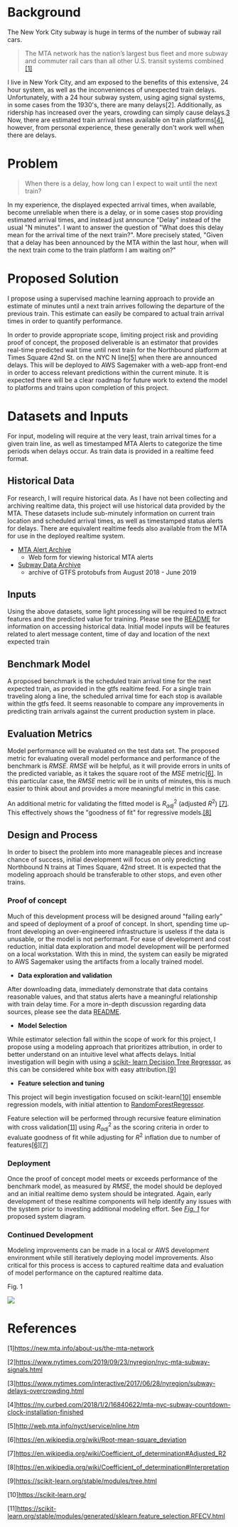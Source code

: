 # Background

The New York City subway is huge in terms of the number of subway rail cars.

>The MTA network has the nation’s largest bus fleet and more subway and commuter rail cars than all other U.S. transit systems combined [[1]](#footnote_1)

I live in New York City, and am exposed to the benefits of this extensive, 24 hour system, as well as the inconveniences of unexpected train delays.
Unfortunately, with a 24 hour subway system, using aging signal systems, in some cases from the 1930's, there are many delays[2]. Additionally, as ridership has increased over the years, crowding can simply cause delays.[3](#footnote_3) Now, there are estimated train arrival times available on train platforms[[4]](#footnote_4), however, from personal experience, these generally don't work well when there are delays.

# Problem

>When there is a delay, how long can I expect to wait until the next train?

In my experience, the displayed expected arrival times, when available, become unreliable when there is a delay, or in some cases stop providing estimated arrival times, and instead just announce "Delay" instead of the usual "N minutes".  I want to answer the question of "What does this delay mean for the arrival time of the next train?".  More precisely stated, "Given that a delay has been announced by the MTA within the last hour, when will the next train come to the train platform I am waiting on?"


# Proposed Solution

I propose using a supervised machine learning approach to provide an estimate of minutes until a next train arrives following the departure of the previous train.  This estimate can easily be compared to actual train arrival times in order to quantify performance.

In order to provide appropriate scope, limiting project risk and providing proof of concept, the proposed deliverable is an estimator that provides real-time predicted wait time until next train for the Northbound platform at Times Square 42nd St. on the NYC N line[[5]](#footnote_5) when there are announced delays.  This will be deployed to AWS Sagemaker with a web-app front-end in order to access relevant predictions within the current minute.  It is expected there will be a clear roadmap for future work to extend the model to platforms and trains upon completion of this project.


# Datasets and Inputs

For input, modeling will require at the very least, train arrival times for a given train line, as well as timestamped MTA Alerts to categorize the time periods when delays occur.  As train data is provided in a realtime feed format.

## Historical Data
For research, I will require historical data.  As I have not been collecting and archiving realtime data, this project will use historical data provided by the MTA.  These datasets include sub-minutely information on current train location and scheduled arrival times, as well as timestamped status alerts for delays.  There are equivalent realtime feeds also available from the MTA for use in the deployed realtime system.

- [MTA Alert Archive](https://m.mymtaalerts.com/archive)
    - Web form for viewing historical MTA alerts
- [Subway Data Archive](http://web.mta.info/developers/data/archives.html)
    - archive of GTFS protobufs from August 2018 - June 2019

## Inputs
Using the above datasets, some light processing will be required to extract features and the predicted value for training.  Please see the [README](README.md) for information on accessing historical data.  Initial model inputs will be features related to alert message content, time of day and location of the next expected train


## Benchmark Model

A proposed benchmark is the scheduled train arrival time for the next expected train, as provided in the gtfs realtime feed.  For a single train traveling along a line, the scheduled arrival time for each stop is available within the gtfs feed.  It seems reasonable to compare any improvements in predicting train arrivals against the current production system in place.


## Evaluation Metrics
 
Model performance will be evaluated on the test data set.  The proposed metric for evaluating overall model performance and performance of the benchmark is $RMSE$.  $RMSE$ will be helpful, as it will provide errors in units of the predicted variable, as it takes the square root of the $MSE$ metric[[6]](#footnote_6).  In this particular case, the $RMSE$ metric will be in units of minutes, this is much easier to think about and provides a more meaningful metric in this case.

An additional metric for validating the fitted model is $R^2_{adj}$ (adjusted $R^2$)  [[7]](#footnote_7).  This effectively shows the "goodness of fit" for regressive models.[[8]](#footnote_8)

## Design and Process

In order to bisect the problem into more manageable pieces and increase chance of success, initial development will focus on only predicting Northbound N trains at Times Square, 42nd street.  It is expected that the modeling approach should be transferable to other stops, and even other trains.

### Proof of concept
Much of this development process will be designed around "failing early" and speed of deployment of a proof of concept.  In short, spending time up-front developing an over-engineered infrastructure is useless if the data is unusable, or the model is not performant.  For ease of development and cost reduction, initial data exploration and model development will be performed on a local workstation.  With this in mind, the system can easily be migrated to AWS Sagemaker using the artifacts from a locally trained model.

- **Data exploration and validation**

After downloading data, immediately demonstrate that data contains reasonable values, and that status alerts have a meaningful relationship with train delay time.
For a more in-depth discussion regarding data sources, please see the data [README](#docs/Data_README.md).

- **Model Selection**

While estimator selection fall within the scope of work for this project, I propose using a modeling approach that prioritizes attribution, in order to better understand on an intuitive level what affects delays.  Initial investigation will begin with using a [scikit- learn Decision Tree Regressor](https://scikit-learn.org/stable/modules/tree.html#regression), as this can be considered white box with easy attribution.[[9]](#footnote_9)

- **Feature selection and tuning**

This project will begin investigation focused on scikit-learn[[10]](#footnote_10) ensemble regression models, with initial attention to [RandomForestRegressor](https://scikit-learn.org/stable/modules/generated/sklearn.ensemble.RandomForestRegressor.html).

Feature selection will be performed through recursive feature elimination with cross validation[[11]](#footnote_11) using $R^2_{adj}$ as the scoring criteria in order to evaluate goodness of fit while adjusting for $R^2$ inflation due to number of features[[6]]($footnote_6)[[7]](#footnote_7)


### Deployment
Once the proof of concept model meets or exceeds performance of the benchmark model, as measured by $RMSE$, the model should be deployed and an initial realtime demo system should be integrated.  Again, early development of these realtime components will help identify any issues with the system prior to investing additional modeling effort. See [*Fig. 1*](#fig_1) for proposed system diagram.

### Continued Development

Modeling improvements can be made in a local or AWS development environment while still iteratively deploying model improvements.  Also critical for this process is access to captured realtime data and evaluation of model performance on the captured realtime data.



<p>Fig. 1</p>
<img src="docs/files/Proposed System.bmp">

# References
[1]<a id="footnote_1">https://new.mta.info/about-us/the-mta-network</a>

[2]<a id="footnote_2">https://www.nytimes.com/2019/09/23/nyregion/nyc-mta-subway-signals.html</a>

[3]<a id="footnote_3">https://www.nytimes.com/interactive/2017/06/28/nyregion/subway-delays-overcrowding.html </a>

[4]<a id="footnote_4">https://ny.curbed.com/2018/1/2/16840622/mta-nyc-subway-countdown-clock-installation-finished</a>

[5]<a id="footnote_5">http://web.mta.info/nyct/service/nline.htm</a>

[6]<a id="footnote_6">https://en.wikipedia.org/wiki/Root-mean-square_deviation</a>

[7]<a id="footnote_7">https://en.wikipedia.org/wiki/Coefficient_of_determination#Adjusted_R2</a>

[8]<a id="footnote_8">https://en.wikipedia.org/wiki/Coefficient_of_determination#Interpretation</a>

[9]<a id="footnote_9">https://scikit-learn.org/stable/modules/tree.html </a>

[10]<a id="footnote_10">https://scikit-learn.org/</a>

[11]<a id="footnote_11">https://scikit-learn.org/stable/modules/generated/sklearn.feature_selection.RFECV.html</a>
